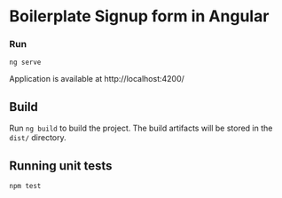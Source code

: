 # Boilerplate Signup form in Angular

### Run

```angular2html
ng serve
```

Application is available at http://localhost:4200/

## Build

Run `ng build` to build the project. The build artifacts will be stored in the `dist/` directory.

## Running unit tests

```
npm test
```

